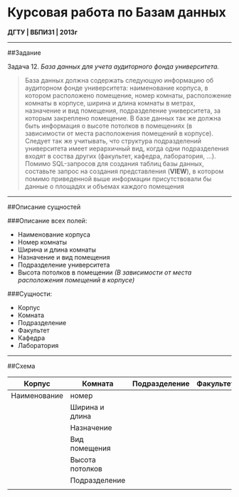 # Курсовая работа по Базам данных

__ДГТУ | ВБПИ31 | 2013г__

---

##Задание

Задача 12. _База данных для учета аудиторного фонда университета._

>База данных должна содержать следующую информацию об аудиторном фонде университета: наименование корпуса, в котором расположено помещение, номер комнаты, расположение комнаты в корпусе, ширина и длина комнаты в метрах, назначение и вид помещения, подразделение университета, за которым закреплено помещение. В базе данных так же должна быть информация о высоте потолков в помещениях (в зависимости от места расположения помещений в корпусе). Следует так же учитывать, что структура подразделений университета имеет иерархичный вид, когда одни подразделения входят в соства других (факультет, кафедра, лаборатория, ...).  
>Помимо SQL-запросов для создания таблиц базы данных, составьте запрос на создания представления (__VIEW__), в котором помимо приведенной выше информации присутствовали бы данные о площадях и объемах каждого помещения

---

##Описание сущностей

###Описание всех полей:
+ Наименование корпуса  
+ Номер комнаты  
+ Ширина и длина комнаты  
+ Назначение и вид помещения  
+ Подразделение университета  
+ Высота потолков в помещении _(В зависимости от места расположения помещений в корпусе)_  

###Сущности:
+ Корпус  
+ Комната  
+ Подразделение  
+ Факультет  
+ Кафедра  
+ Лаборатория  

---

##Схема

| Корпус | Комната | Подразделение | Факультет | Кафедра | Лаборатория |
| ------ | ------- | ------------- | --------- | ------- | ----------- |
| Наименование | номер | | | | |
| | Ширина и длина | | | | |
| | Назначение | | | | |
| | Вид помещения | | | | |
| | Высота потолков | | | | |
| | Подразделение | | | | |
| | | | | | |